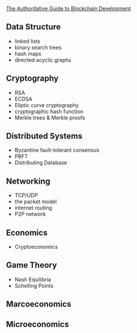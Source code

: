 [The Authoritative Guide to Blockchain Development](https://www.freecodecamp.org/news/the-authoritative-guide-to-blockchain-development-855ab65b58bc/)

## Data Structure
* linked lists
* binary search trees
* hash maps
* directed acyclic graphs

## Cryptography
* RSA
* ECDSA
* Eliptic curve cryptography
* cryptographic hash function
* Merkle trees & Merkle proofs

## Distributed Systems
* Byzantine fault-tolerant consensus
* PBFT
* Distributing Database

## Networking
* TCP/UDP
* the packet model
* internet routing
* P2P network

## Economics
* Cryptoeconomics

## Game Theory
* Nash Equilibria
* Schelling Points

## Marcoeconomics
## Microeconomics